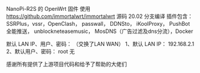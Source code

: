 NanoPi-R2S 的 OpenWrt 固件
使用 https://github.com/immortalwrt/immortalwrt 源码 20.02 分支编译
插件包含：SSRPlus，vssr，OpenClash， passwall， DDNSto， iKoolProxy， PushBot全能推送， unblockneteasemusic， MosDNS（广告过滤及dns分流），Docker


默认 LAN IP、用户、密码： （交换了LAN WAN）
1、默认 LAN IP： 192.168.2.1
2、默认用户、密码： root 无




感谢所有提供了上游项目代码和给予了帮助的大佬们
